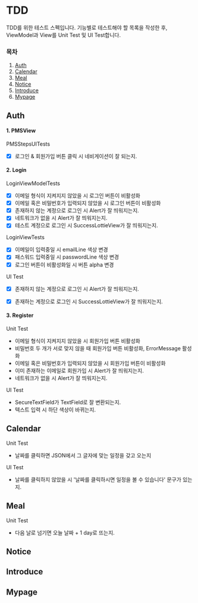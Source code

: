 # TDD

TDD를 위한 테스트 스펙입니다. 기능별로 테스트해야 할 목록을 작성한 후, ViewModel과 View를 Unit Test 및 UI Test합니다.



### 목차

1. [Auth](#Auth)
2. [Calendar](#Calendar)
3. [Meal](#Meal)
4. [Notice](#Notice)
5. [Introduce](#Introduce)
6. [Mypage](#Mypage)



## Auth

#### 1. PMSView

PMSStepsUITests 

- [x] 로그인 & 회원가입 버튼 클릭 시 네비게이션이 잘 되는지.

#### 2. Login

LoginViewModelTests

- [x] 이메일 형식이 지켜지지 않았을 시 로그인 버튼이 비활성화
- [x] 이메일 혹은 비밀번호가 입력되지 않았을 시 로그인 버튼이 비활성화
- [x] 존재하지 않는 계정으로 로그인 시 Alert가 잘 띄워지는지.
- [x] 네트워크가 없을 시 Alert가 잘 띄워지는지.
- [x] 테스트 계정으로 로그인 시 SuccessLottieView가 잘 띄워지는지.

LoginViewTests

- [x] 이메일이 입력중일 시 emailLine 색상 변경
- [x] 패스워드 입력중일 시 passwordLine 색상 변경
- [x] 로그인 버튼이 비활성화일 시 버튼 alpha 변경

UI Test

- [x] 존재하지 않는 계정으로 로그인 시 Alert가 잘 띄워지는지.
- [x] 존재하는 계정으로 로그인 시 SuccessLottieView가 잘 띄워지는지.



#### 3. Register

Unit Test

- 이메일 형식이 지켜지지 않았을 시 회원가입 버튼 비활성화
- 비밀번호 두 개가 서로 맞지 않을 때 회원가입 버튼 비활성화, ErrorMessage 활성화
- 이메일 혹은 비밀번호가 입력되지 않았을 시 회원가입 버튼이 비활성화
- 이미 존재하는 이메일로 회원가입 시 Alert가 잘 띄워지는지.
- 네트워크가 없을 시 Alert가 잘 띄워지는지.

UI Test

- SecureTextField가 TextField로 잘 변환되는지.
- 텍스트 입력 시 하단 색상이 바뀌는지.



## Calendar

Unit Test

- 날짜를 클릭하면 JSON에서 그 글자에 맞는 일정을 갖고 오는지

UI Test

- 날짜를 클릭하지 않았을 시 '날짜를 클릭하시면 일정을 볼 수 있습니다' 문구가 있는지.



## Meal

Unit Test

- 다음 날로 넘기면 오늘 날짜 + 1 day로 뜨는지.



## Notice



## Introduce



## Mypage